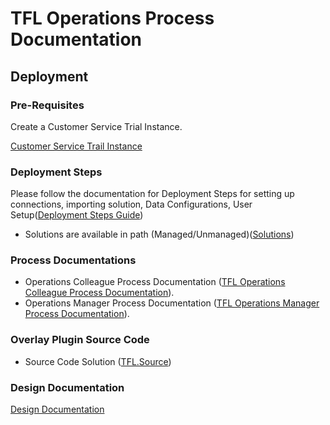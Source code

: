 # TFL Operations Process Documentation

## Deployment

### Pre-Requisites

Create a Customer Service Trial Instance.

[Customer Service Trail Instance](https://dynamics.microsoft.com/en-us/customer-service/overview/)

### Deployment Steps

Please follow the documentation for Deployment Steps for setting up connections, importing solution, Data Configurations, User Setup([Deployment Steps Guide](./Documents/Deployment%20Steps.docx))

- Solutions are available in path (Managed/Unmanaged)([Solutions](./Solutions/))

### Process Documentations

- Operations Colleague Process Documentation ([TFL Operations Colleague Process Documentation](./Documents/TFL%20Operations%20Colleague%20Observation%20Process.docx)).
- Operations Manager Process Documentation ([TFL Operations Manager Process Documentation](./Documents/TFL%20Operations%20Manager%20Process.docx)).

### Overlay Plugin Source Code

- Source Code Solution ([TFL.Source](./Source/TFL.Plugins/))

### Design Documentation

[Design Documentation](./Documents/Design%20Documentation.docx)
